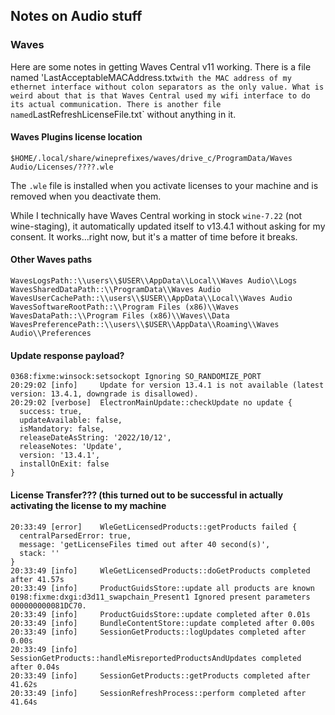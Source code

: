 ## Notes on Audio stuff

### Waves
Here are some notes in getting Waves Central v11 working. There is a file named 'LastAcceptableMACAddress.txt` with the MAC address of my ethernet interface without colon separators as the only value. What is weird about that is that Waves Central used my wifi interface to do its actual communication. There is another file named `LastRefreshLicenseFile.txt` without anything in it.

#### Waves Plugins license location
`$HOME/.local/share/wineprefixes/waves/drive_c/ProgramData/Waves Audio/Licenses/????.wle`

The `.wle` file is installed when you activate licenses to your machine and is removed when you deactivate them.


While I technically have Waves Central working in stock `wine-7.22` (not wine-staging), it automatically updated itself to v13.4.1 without asking for my consent. It works...right now, but it's a matter of time before it breaks. 

#### Other Waves paths
`WavesLogsPath::\\users\\$USER\\AppData\\Local\\Waves Audio\\Logs`
`WavesSharedDataPath::\\ProgramData\\Waves Audio`
`WavesUserCachePath::\\users\\$USER\\AppData\\Local\\Waves Audio`
`WavesSoftwareRootPath::\\Program Files (x86)\\Waves`
`WavesDataPath::\\Program Files (x86)\\Waves\\Data`
`WavesPreferencePath::\\users\\$USER\\AppData\\Roaming\\Waves Audio\\Preferences`

#### Update response payload?
```
0368:fixme:winsock:setsockopt Ignoring SO_RANDOMIZE_PORT
20:29:02 [info]     Update for version 13.4.1 is not available (latest version: 13.4.1, downgrade is disallowed).
20:29:02 [verbose]  ElectronMainUpdate::checkUpdate no update {
  success: true,
  updateAvailable: false,
  isMandatory: false,
  releaseDateAsString: '2022/10/12',
  releaseNotes: 'Update',
  version: '13.4.1',
  installOnExit: false
}
```

#### License Transfer??? (this turned out to be successful in actually activating the license to my machine
```
20:33:49 [error]    WleGetLicensedProducts::getProducts failed {
  centralParsedError: true,
  message: 'getLicenseFiles timed out after 40 second(s)',
  stack: ''
}
20:33:49 [info]     WleGetLicensedProducts::doGetProducts completed after 41.57s
20:33:49 [info]     ProductGuidsStore::update all products are known
0198:fixme:dxgi:d3d11_swapchain_Present1 Ignored present parameters 000000000081DC70.
20:33:49 [info]     ProductGuidsStore::update completed after 0.01s
20:33:49 [info]     BundleContentStore::update completed after 0.00s
20:33:49 [info]     SessionGetProducts::logUpdates completed after 0.00s
20:33:49 [info]     SessionGetProducts::handleMisreportedProductsAndUpdates completed after 0.04s
20:33:49 [info]     SessionGetProducts::getProducts completed after 41.62s
20:33:49 [info]     SessionRefreshProcess::perform completed after 41.64s

```
